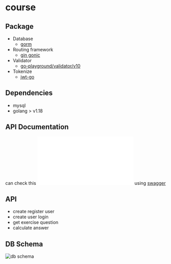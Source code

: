 # course

## Package

- Database
  - [gorm](https://gorm.io/)
- Routing framework
  - [gin gonic](https://gin-gonic.com/)
- Validator
  - [go-playground/validator/v10](https://pkg.go.dev/github.com/go-playground/validator/v10)
- Tokenize
  - [jwt-go](https://pkg.go.dev/github.com/golang-jwt/jwt)

## Dependencies

- mysql
- golang > v1.18

## API Documentation

can check this ![documentation](./openapi.json) using [swagger](https://edit.swagger.io/)

## API

- create register user
- create user login
- get exercise question
- calculate answer

## DB Schema

![db schema](./db_diagram.png)
